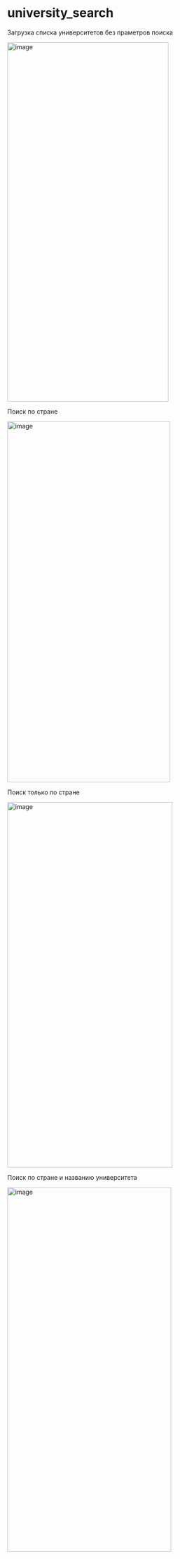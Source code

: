 # university_search
Загрузка списка университетов без праметров поиска

<img width="368" height="817" alt="image" src="https://github.com/user-attachments/assets/2c3d1ecf-920f-45b4-acfb-4a9bce57be86" />

Поиск по стране

<img width="372" height="821" alt="image" src="https://github.com/user-attachments/assets/41e2b7e2-7112-4124-9734-8b02117b5866" />

Поиск только по стране 

<img width="377" height="831" alt="image" src="https://github.com/user-attachments/assets/e2de334a-b1ea-48b6-b31b-aa8a13f4eca3" />

Поиск по стране и названию университета

<img width="374" height="829" alt="image" src="https://github.com/user-attachments/assets/6c2238cc-4202-4a27-a901-fa38d9ddf2ef" />

